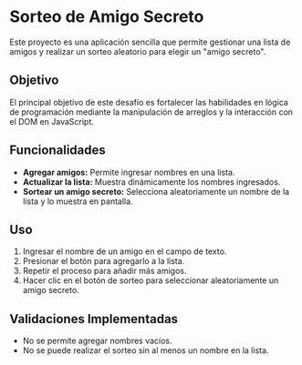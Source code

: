 # Sorteo de Amigo Secreto

Este proyecto es una aplicación sencilla que permite gestionar una lista de amigos y realizar un sorteo aleatorio para elegir un "amigo secreto".

## Objetivo
El principal objetivo de este desafío es fortalecer las habilidades en lógica de programación mediante la manipulación de arreglos y la interacción con el DOM en JavaScript.

## Funcionalidades
- **Agregar amigos:** Permite ingresar nombres en una lista.
- **Actualizar la lista:** Muestra dinámicamente los nombres ingresados.
- **Sortear un amigo secreto:** Selecciona aleatoriamente un nombre de la lista y lo muestra en pantalla.

## Uso
1. Ingresar el nombre de un amigo en el campo de texto.
2. Presionar el botón para agregarlo a la lista.
3. Repetir el proceso para añadir más amigos.
4. Hacer clic en el botón de sorteo para seleccionar aleatoriamente un amigo secreto.

## Validaciones Implementadas
- No se permite agregar nombres vacíos.
- No se puede realizar el sorteo sin al menos un nombre en la lista.


